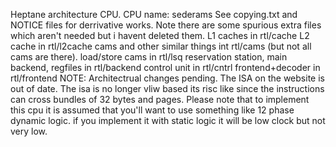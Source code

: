 Heptane architecture CPU.
CPU name: sederams
See copying.txt and NOTICE files for derrivative works.
Note there are some spurious extra files which aren't needed but i havent deleted them.
L1 caches in rtl/cache
L2 cache in rtl/l2cache
cams and other similar things int rtl/cams (but not all cams are there).
load/store cams in rtl/lsq
reservation station, main backend, regfiles in rtl/backend
control unit in rtl/cntrl
frontend+decoder in rtl/frontend
NOTE: Architectrual changes pending. The ISA on the website is out of date.
The isa is no longer vliw based its risc like since the instructions can cross bundles of 32 bytes and pages.
Please note that to implement this cpu it is assumed that you'll want to use something like 12 phase dynamic logic.
if you implement it with static logic it will be low clock but not very low.

